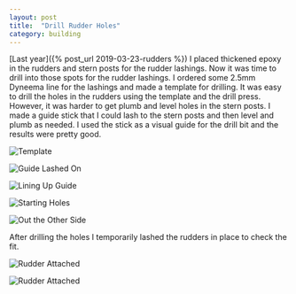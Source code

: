 ```yaml
---
layout: post
title:  "Drill Rudder Holes"
category: building
---
```


[Last year]({% post_url 2019-03-23-rudders %}) I placed thickened epoxy in the rudders and stern posts for the rudder lashings. Now it was time to drill into those spots for the rudder lashings. I ordered some 2.5mm Dyneema line for the lashings and made a template for drilling. It was easy to drill the holes in the rudders using the template and the drill press. However, it was harder to get plumb and level holes in the stern posts. I made a guide stick that I could lash to the stern posts and then level and plumb as needed. I used the stick as a visual guide for the drill bit and the results were pretty good.

![Template](/assets/images/rudder-holes-template.jpg)

![Guide Lashed On](/assets/images/rudder-holes-jig-1.jpg)

![Lining Up Guide](/assets/images/rudder-holes-jig-2.jpg)

![Starting Holes](/assets/images/rudder-holes-jig-3.jpg)

![Out the Other Side](/assets/images/rudder-holes-jig-4.jpg)

After drilling the holes I temporarily lashed the rudders in place to check the fit.

![Rudder Attached](/assets/images/rudder-holes-1.jpg)

![Rudder Attached](/assets/images/rudder-holes-2.jpg)
